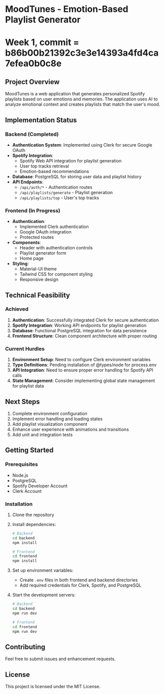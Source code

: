 # MoodTunes - Emotion-Based Playlist Generator

# Week 1, commit = b86b00b21392c3e3e14393a4fd4ca7efea0b0c8e

## Project Overview
MoodTunes is a web application that generates personalized Spotify playlists based on user emotions and memories. The application uses AI to analyze emotional context and creates playlists that match the user's mood.

## Implementation Status

### Backend (Completed)
- **Authentication System**: Implemented using Clerk for secure Google OAuth
- **Spotify Integration**: 
  - Spotify Web API integration for playlist generation
  - User top tracks retrieval
  - Emotion-based recommendations
- **Database**: PostgreSQL for storing user data and playlist history
- **API Endpoints**:
  - `/api/auth/*` - Authentication routes
  - `/api/playlists/generate` - Playlist generation
  - `/api/playlists/top` - User's top tracks

### Frontend (In Progress)
- **Authentication**: 
  - Implemented Clerk authentication
  - Google OAuth integration
  - Protected routes
- **Components**:
  - Header with authentication controls
  - Playlist generator form
  - Home page
- **Styling**: 
  - Material-UI theme
  - Tailwind CSS for component styling
  - Responsive design

## Technical Feasibility

### Achieved
1. **Authentication**: Successfully integrated Clerk for secure authentication
2. **Spotify Integration**: Working API endpoints for playlist generation
3. **Database**: Functional PostgreSQL integration for data persistence
4. **Frontend Structure**: Clean component architecture with proper routing

### Current Hurdles
1. **Environment Setup**: Need to configure Clerk environment variables
2. **Type Definitions**: Pending installation of @types/node for process.env
3. **API Integration**: Need to ensure proper error handling for Spotify API calls
4. **State Management**: Consider implementing global state management for playlist data

## Next Steps
1. Complete environment configuration
2. Implement error handling and loading states
3. Add playlist visualization component
4. Enhance user experience with animations and transitions
5. Add unit and integration tests

## Getting Started

### Prerequisites
- Node.js
- PostgreSQL
- Spotify Developer Account
- Clerk Account

### Installation
1. Clone the repository
2. Install dependencies:
   ```bash
   # Backend
   cd backend
   npm install
   
   # Frontend
   cd frontend
   npm install
   ```

3. Set up environment variables:
   - Create `.env` files in both frontend and backend directories
   - Add required credentials for Clerk, Spotify, and PostgreSQL

4. Start the development servers:
   ```bash
   # Backend
   cd backend
   npm run dev
   
   # Frontend
   cd frontend
   npm run dev
   ```

## Contributing
Feel free to submit issues and enhancement requests.

## License
This project is licensed under the MIT License.

